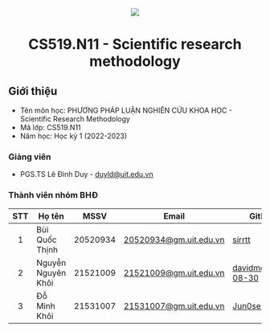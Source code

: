 <p align="center">
  <a href="https://www.uit.edu.vn/"><img src="https://www.uit.edu.vn/sites/vi/files/banner.png"></a>
<h1 align="center"><b>CS519.N11 - Scientific research methodology</b></h1>

## Giới thiệu
* Tên môn học: PHƯƠNG PHÁP LUẬN NGHIÊN CỨU KHOA HỌC - Scientific Research Methodology
* Mã lớp: CS519.N11
* Năm học: Học kỳ 1 (2022-2023)

### Giảng viên
* PGS.TS Lê Đình Duy - duyld@uit.edu.vn

### Thành viên nhóm BHĐ

| STT | Họ tên | MSSV | Email | Github |
| :---: | --- | --- | --- | --- |
| 1 | Bùi Quốc Thịnh | 20520934 | 20520934@gm.uit.edu.vn | [sirrtt](https://github.com/sirrtt) |
| 2 | Nguyễn Nguyên Khôi | 21521009 | 21521009@gm.uit.edu.vn | [davidmorrison-08-30](https://github.com/davidmorrison-08-30) |
| 3 | Đỗ Minh Khôi | 21531007 | 21531007@gm.uit.edu.vn | [Jun0se7en](https://github.com/Jun0se7en) |
